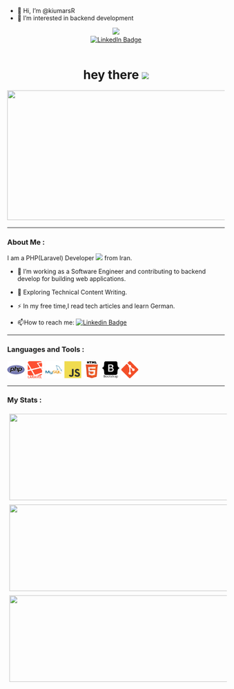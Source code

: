 - 👋 Hi, I’m @kiumarsR
- 👀 I’m interested in backend development


<div id="header" align="center">
  <img src="https://media.giphy.com/media/M9gbBd9nbDrOTu1Mqx/giphy.gif" width="100"/>
  <div id="badges">
    <a href="https://www.linkedin.com/in/kiumars-rabiei">
      <img src="https://img.shields.io/badge/LinkedIn-blue?style=for-the-badge&logo=linkedin&logoColor=white" alt="LinkedIn Badge"/>
    </a>
    <!--<a href="https://twitter.com/">
      <img src="https://img.shields.io/badge/Twitter-blue?style=for-the-badge&logo=twitter&logoColor=white" alt="Twitter Badge"/>
    </a>-->
  </div>
  <img src="https://komarev.com/ghpvc/?username=kiumarsR&style=plastic&color=blueviolet" alt=""/>
  <h1>
    hey there
    <img src="https://media.giphy.com/media/hvRJCLFzcasrR4ia7z/giphy.gif" width="30px"/>
  </h1>
</div>
<div align="center">
  <img src="https://media.giphy.com/media/dWesBcTLavkZuG35MI/giphy.gif" width="600" height="300"/>
</div>

---

### About Me :

I am a PHP(Laravel) Developer <img src="https://media.giphy.com/media/WUlplcMpOCEmTGBtBW/giphy.gif" width="30"> from
Iran.

- :telescope: I’m working as a Software Engineer and contributing to backend develop for building web applications.

- :seedling: Exploring Technical Content Writing.

- :zap: In my free time,I read tech articles and learn German.

- :mailbox:How to reach
  me: [![Linkedin Badge](https://img.shields.io/badge/kiumars-rabiei-blue?style=plastic&logo=Linkedin&logoColor=white)](https://www.linkedin.com/in/kiumars-rabiei)

---

### Languages and Tools :

<div>


<img src="https://raw.githubusercontent.com/devicons/devicon/master/icons/php/php-original.svg" alt="php" width="40" height="40"/>
<img src="https://raw.githubusercontent.com/devicons/devicon/master/icons/laravel/laravel-plain-wordmark.svg" alt="laravel" width="40" height="40"/>
<img src="https://raw.githubusercontent.com/devicons/devicon/master/icons/mysql/mysql-original-wordmark.svg" alt="mysql" width="40" height="40"/>
<img src="https://raw.githubusercontent.com/devicons/devicon/master/icons/javascript/javascript-original.svg" alt="javascript" width="40" height="40"/>
<!--<img src="https://raw.githubusercontent.com/devicons/devicon/master/icons/python/python-original.svg" alt="python" width="40" height="40"/>-->
<!--<img src="https://raw.githubusercontent.com/devicons/devicon/master/icons/react/react-original.svg" alt="react" width="40" height="40"/>-->
<img src="https://raw.githubusercontent.com/devicons/devicon/master/icons/html5/html5-original-wordmark.svg" alt="html5" width="40" height="40"/>
<img src="https://raw.githubusercontent.com/devicons/devicon/master/icons/bootstrap/bootstrap-plain-wordmark.svg" alt="bootstrap" width="40" height="40"/>
<!--<img src="https://raw.githubusercontent.com/devicons/devicon/master/icons/firebase/firebase-plain-wordmark.svg" alt="firebase" width="40" height="40"/>-->
<!--<img src="https://www.vectorlogo.zone/logos/rabbitmq/rabbitmq-icon.svg" alt="rabbitmq" width="40" height="40"/>-->
<img src="https://raw.githubusercontent.com/devicons/devicon/master/icons/git/git-original.svg" alt="git" width="40" height="40"/>

</div>

---

### My Stats :

<div align="center">
   <div style="display:flex;"> 
      <img style="margin:5px" src="https://github-readme-stats.vercel.app/api/top-langs?username=kiumarsR&show_icons=true&locale=en&layout=compact&theme=vision-friendly-dark" width="600" height="200"/>
   </div>
   <!--<div style="display:flex;"> 
      <img style="margin:5px" src="https://github-readme-stats.vercel.app/api?username=kiumarsR&show_icons=true&theme=merko" width="600" height="200"/>
   </div>-->
   <div style="display:flex;"> 
      <img style="margin:5px" src="http://github-readme-streak-stats.herokuapp.com?user=kiumarsR&theme=vision-friendly-dark" width="600" height="200"/>
   </div>
   <div style="display:flex;"> 
      <img style="margin:5px" src="https://github-readme-stats.vercel.app/api?username=kiumarsR&show_icons=true&locale=en&layout=compact&theme=vision-friendly-dark" width="600" height="200"/>
   </div>

</div>
